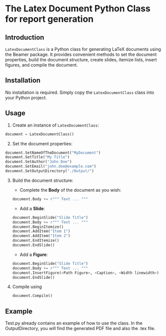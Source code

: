 # The **Latex Document Python Class** for report generation

## Introduction
`LatexDocumentClass` is a Python class for generating LaTeX documents using the Beamer package. It provides convenient methods to set the document properties, build the document structure, create slides, itemize lists, insert figures, and compile the document.

## Installation

No installation is required. Simply copy the `LatexDocumentClass` class into your Python project.

## Usage

1. Create an instance of `LatexDocumentClass`:

```python
document = LatexDocumentClass()

```

2. Set the document properties:

```python
document.SetNameOfTheDocument("MyDocument")
document.SetTitle("My Title")
document.SetAuthor("John Doe")
document.SetEmail("john.doe@example.com")
document.SetOutputDirectory("./Output/")
```

3. Build the document structure:

    - Complete the **Body** of the document as you wish:

    ```python
    document.Body += r""" Text ... """
    ```
    - Add a **Slide**:

    ```python
    document.BeginSlide("Slide Title")
    document.Body += r""" Text ... """
    document.BeginItemize()
    document.AddItem("Item 1")
    document.AddItem("Item 2")
    document.EndItemize()
    document.EndSlide()
    ```
    - Add a **Figure**:

    ```python
    document.BeginSlide("Slide Title")
    document.Body += r""" Text ... """
    document.InsertFigure(<Path Figure>, <Caption>, <Width linewidth>)
    document.EndSlide()
    ```

4. Compile using
    
    ```python
    document.Compile()
    ```

## Example
Test.py already contains an example of how to use the class. 
In the OutputDirectory, you will find the generated PDF file and also the .tex file.

